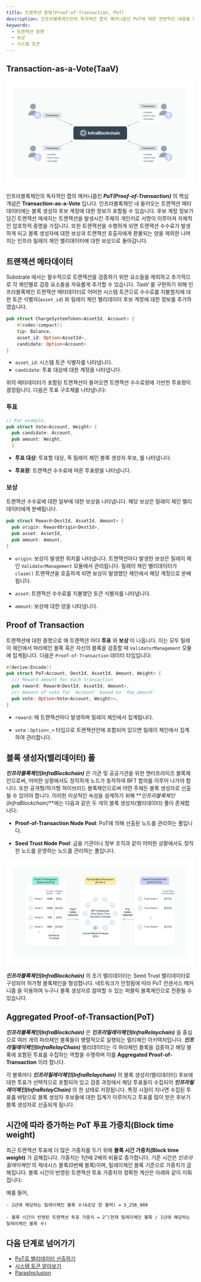 ```yaml
---
title: 트랜잭션 증명(Proof-of-Transaction, PoT)
description: 인프라블록체인만의 독자적인 합의 메커니즘인 PoT에 대한 전반적인 내용을 다룹니다.
keywords:
  - 트랜잭션 증명
  - 보상
  - 시스템 토큰
---
```


## Transaction-as-a-Vote(TaaV)

![트랜잭션 투표](/media/images/docs/infrablockchain/learn/protocol/taav.png)

인프라블록체인의 독자적인 합의 메커니즘인 **_PoT(Proof-of-Transaction)_** 의 핵심 개념은 **Transaction-as-a-Vote** 입니다. 인프라블록체인 내 들어오는 트랜잭션 메타데이터에는 블록 생성자 후보 계정에 대한 정보가 포함될 수 있습니다. 후보 계정 정보가 담긴 트랜잭션 메세지는 트랜잭션을 발생시킨 주체의 개인키로 서명이 이루어져 자체적인 암호학적 증명을 가집니다. 또한 트랜잭션을 수행하게 되면 트랜잭션 수수료가 발생하게 되고 블록 생성자에 대한 보상과 트랜잭션 호출자에게 환불되는 양을 제외한 나머지는 인프라 릴레이 체인 밸리데이터에 대한 보상으로 돌아갑니다.

## 트랜잭션 메타데이터

Substrate 에서는 필수적으로 트랜잭션을 검증하기 위한 요소들을 제외하고 추가적으로 각 체인별로 검증 요소들을 자유롭게 추가할 수 있습니다. _TaaV_ 를 구현하기 위해 인프라블록체인 트랜잭션 메타데이터로 어떠한 시스템 토큰으로 수수료를 지불할지에 대한 토큰 식별자(`asset_id`) 와 릴레이 체인 밸리데이터 후보 계정에 대한 정보를 추가하였습니다.

```rust
pub struct ChargeSystemToken<AssetId, Account> {
    #[codec(compact)]
    tip: Balance,
    asset_id: Option<AssetId>,
    candidate: Option<Account>
}
```

- `asset_id`: 시스템 토큰 식별자를 나타냅니다.
- `candidate`: 투표 대상에 대한 계정을 나타냅니다.

위의 메타데이터가 포함된 트랜잭션이 들어오면 트랜잭션 수수료량에 기반한 투표량이 결정됩니다. 다음은 투표 구조체를 나타냅니다:

### 투표

```rust
// For example,
pub struct Vote<Account, Weight> {
  pub candidate: Account,
  pub amount: Weight,
  }
```

- **투표 대상**: 투표할 대상, 즉 릴레이 체인 블록 생성자 후보, 를 나타냅니다.

- **투표량**: 트랜잭션 수수료에 따른 투표량을 나타냅니다.

### 보상

트랜잭션 수수료에 대한 일부에 대한 보상을 나타냅니다. 해당 보상은 릴레이 체인 밸리데이터에게 분배됩니다.

```rust
pub struct Reward<DestId, AssetId, Amount> {
  pub origin: RewardOrigin<DestId>,
  pub asset: AssetId,
  pub amount: Amount,
}
```

- `origin`: 보상이 발생한 위치를 나타냅니다. 트랜잭션마다 발생한 보상은 릴레이 체인 `ValidatorManagement` 모듈에서 관리됩니다. 릴레이 체인 밸리데이터가 `claim()` 트랜잭션을 호출하게 되면 보상이 발생했던 체인에서 해당 계정으로 분배됩니다.

- `asset`: 트랜잭션 수수료를 지불했던 토큰 식별자를 나타냅니다.

- `amount`: 보상에 대한 양을 나타냅니다.

## Proof of Transaction

트랜잭션에 대한 증명으로 매 트랜잭션 마다 **투표** 와 **보상** 이 나옵니다. 이는 모두 릴레이 체인에서 파라체인 블록 혹은 자신의 블록을 검증할 때 `ValidatorManagement` 모듈에 집계됩니다. 다음은 `Proof-of-Transaction` 데이터 타입입니다:

```rust
#[derive(Encode)]
pub struct PoT<Account, DestId, AssetId, Amount, Weight> {
  /// Reward amount for each transaction
  pub reward: Reward<DestId, AssetId, Amount>,
  /// Amount of vote for `Account` based on `fee_amount`
  pub vote: Option<Vote<Account, Weight>>,
}
```

- `reward`: 매 트랜잭션마다 발생하며 릴레이 체인에서 집계됩니다.

- `vote` : `Option<_>` 타입으로 트랜잭션안에 포함되어 있으면 릴레이 체인에서 집계하여 관리합니다.

## 블록 생성자(밸리데이터) 풀

**_인프라블록체인(InfraBlockchain)_** 은 기관 및 공공기관을 위한 엔터프라이즈 블록체인으로써, 어떠한 상황에서도 정직하게 노드가 동작하여 BFT 합의를 이루어 나가야 합니다. 또한 공개형/허가형 하이브리드 블록체인으로써 어떤 주체든 블록 생성자로 선출될 수 있어야 합니다. 이러한 이상적인 속성을 설계하기 위해 **_인프라블록체인(InfraBlockchain)_**에는 다음과 같은 두 개의 블록 생성자(밸리데이터) 풀이 존재합니다:

- **Proof-of-Transaction Node Pool**: PoT에 의해 선출된 노드를 관리하는 풀입니다.

- **Seed Trust Node Pool**: 금융 기관이나 정부 조직과 같이 어떠한 상황에서도 정직한 노드를 운영하는 노드를 관리하는 풀입니다.

![밸리데이터 풀](/media/images/docs/infrablockchain/learn/protocol/validator-pool.png)

**_인프라블록체인(InfraBlockchain)_** 의 초기 밸리데이터는 Seed Trust 밸리데이터로 구성되어 허가형 블록체인을 형성합니다. 네트워크가 안정됨에 따라 PoT 컨센서스 메커니즘 을 이용하여 누구나 블록 생성자로 참여할 수 있는 퍼블릭 블록체인으로 전환될 수 있습니다.

## Aggregated Proof-of-Transaction(PoT)

**_인프라블록체인(InfraBlockchain)_** 은 **_인프라릴레이체인(InfraRelaychain)_** 을 중심으로 여러 개의 파라체인 블록들이 병렬적으로 실행되는 멀티체인 아키텍처입니다. **_인프라릴레이체인(InfraRelayChain)_** 밸리데이터는 각 파라체인 블록을 검증하고 해당 블록에 포함된 투표를 수집하는 역할을 수행하며 이를 **Aggregated Proof-of-Transaction** 이라 합니다.

각 블록마다 **_인프라릴레이체인(InfraRelaychain)_** 의 블록 생성자(밸리데이터) 후보에 대한 투표가 선택적으로 포함되어 있고 검증 과정에서 해당 투표들이 수집되어 **_인프라릴레이체인(InfraRelayChain)_** 의 한 상태로 저장됩니다. 특정 시점이 지나면 수집된 투표를 바탕으로 블록 생성자 후보들에 대한 집계가 이루어지고 투표를 많이 받은 후보가 블록 생성자로 선출되게 됩니다.

## 시간에 따라 증가하는 PoT 투표 가중치(Block time weight)

최근 트랜잭션 투표에 더 많은 가중치를 두기 위해 **블록 시간 가중치(Block time weight)** 가 곱해집니다. 가중치는 1년에 2배의 비율로 증가합니다. 기준 시간은 _인프라릴레이체인_ 의 제네시스 블록(0번째 블록)이며, 릴레이체인 블록 기준으로 가중치가 곱해집니다. 블록 시간이 반영된 트랜잭션 투표 가중치의 정확한 계산은 아래와 같이 이뤄집니다:

예를 들어,

```
- 1년에 해당하는 릴레이체인 블록 수(6초당 한 블럭) = 5_256_000

- 블록 시간이 반영된 트랜잭션 투표 가중치 = 2^(현재 릴레이체인 블록 / 1년에 해당하는 릴레이체인 블록 수)
```

## 다음 단계로 넘어가기

- [PoT로 밸리데이터 선출하기](../../tutorials/basic/how-to-vote-with-taav.md)
- [시스템 토큰 알아보기](./system-token.md)
- [ParasInclusion](https://github.com/InfraBlockchain/infrablockchain-substrate/blob/master/infrablockspace/runtime/parachains/src/inclusion/mod.rs)

